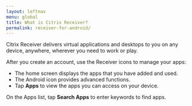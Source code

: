 ```yaml
---
layout: leftnav
menu: global
title: What is Citrix Receiver?
permalink: receiver-for-android/
---
```


Citrix Receiver delivers virtual applications and desktops to you on any device, anywhere, wherever you need to work or play.

After you create an account, use the Receiver icons to manage your apps:

* The home screen displays the apps that you have added and used.
* The Android icon provides advanced functions.
* Tap **Apps** to view the apps you can access on your device.

On the Apps list, tap **Search Apps** to enter keywords to find apps.

